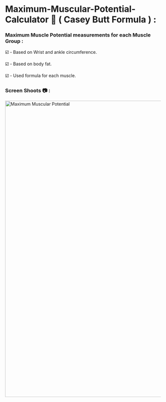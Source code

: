 # Maximum-Muscular-Potential-Calculator 💪 ( Casey Butt Formula ) :

### Maximum Muscle Potential measurements for each Muscle Group : 

☑️ - Based on Wrist and ankle circumference. 

☑️ - Based on body fat.

☑️ - Used formula for each muscle.


### Screen Shoots 📷 :


<img width="960" alt="Maximum Muscular Potential" src="https://github.com/moadhamousti/Maximum-Muscular-Potential-Calculator/assets/118165767/b5ff8422-b37f-416d-8e71-e19f117c8b68">


